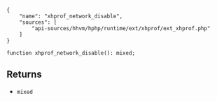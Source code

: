 ``` yamlmeta
{
    "name": "xhprof_network_disable",
    "sources": [
        "api-sources/hhvm/hphp/runtime/ext/xhprof/ext_xhprof.php"
    ]
}
```




``` Hack
function xhprof_network_disable(): mixed;
```




## Returns




+ ` mixed `
<!-- HHAPIDOC -->
